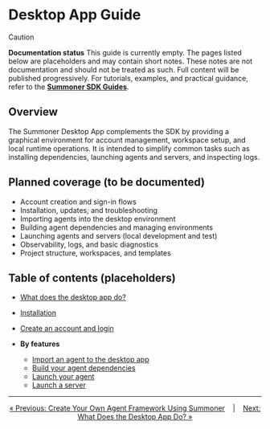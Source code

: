 # Desktop App Guide

> [!CAUTION]
> **Documentation status**
> This guide is currently empty. The pages listed below are placeholders and may contain short notes. These notes are not documentation and should not be treated as such. Full content will be published progressively. For tutorials, examples, and practical guidance, refer to the **[Summoner SDK Guides](../guide_sdk/index.md)**.

## Overview

The Summoner Desktop App complements the SDK by providing a graphical environment for account management, workspace setup, and local runtime operations. It is intended to simplify common tasks such as installing dependencies, launching agents and servers, and inspecting logs.

## Planned coverage (to be documented)

* Account creation and sign-in flows
* Installation, updates, and troubleshooting
* Importing agents into the desktop environment
* Building agent dependencies and managing environments
* Launching agents and servers (local development and test)
* Observability, logs, and basic diagnostics
* Project structure, workspaces, and templates

## Table of contents (placeholders)

* [What does the desktop app do?](guide_app/what_is.md)
* [Installation](guide_app/installation.md)
* [Create an account and login](guide_app/login.md)
* **By features**

  * [Import an agent to the desktop app](guide_app/features/import_agent.md)
  * [Build your agent dependencies](guide_app/features/build_agent.md)
  * [Launch your agent](guide_app/features/launch_agent.md)
  * [Launch a server](guide_app/features/launch_server.md)

---

<p align="center">
  <a href="../guide_sdk/advanced_usage/agent_framework.md">&laquo; Previous: Create Your Own Agent Framework Using Summoner</a>
  &nbsp;&nbsp;&nbsp;|&nbsp;&nbsp;&nbsp;
  <a href="what_is.md">Next: What Does the Desktop App Do? &raquo;</a>
</p>
